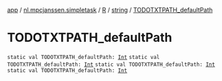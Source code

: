 [app](../../../index.md) / [nl.mpcjanssen.simpletask](../../index.md) / [R](../index.md) / [string](index.md) / [TODOTXTPATH_defaultPath](.)

# TODOTXTPATH_defaultPath

`static val TODOTXTPATH_defaultPath: `[`Int`](https://kotlinlang.org/api/latest/jvm/stdlib/kotlin/-int/index.html)
`static val TODOTXTPATH_defaultPath: `[`Int`](https://kotlinlang.org/api/latest/jvm/stdlib/kotlin/-int/index.html)
`static val TODOTXTPATH_defaultPath: `[`Int`](https://kotlinlang.org/api/latest/jvm/stdlib/kotlin/-int/index.html)
`static val TODOTXTPATH_defaultPath: `[`Int`](https://kotlinlang.org/api/latest/jvm/stdlib/kotlin/-int/index.html)
